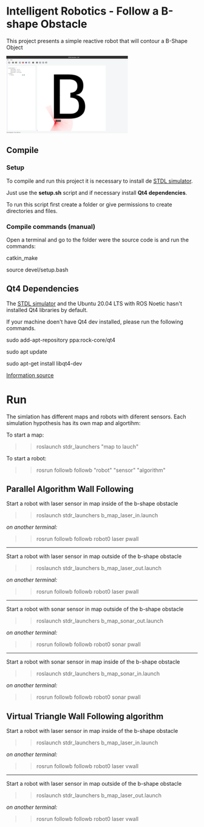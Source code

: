 # Intelligent Robotics - Follow a B-shape Obstacle

This project presents a simple reactive robot that will contour a B-Shape Object

![cover](./imgs/cover.png)


## Compile

### Setup

To compile and run this project it is necessary to install de [STDL simulator](http://wiki.ros.org/stdr_simulator). 

Just use the **setup.sh** script and if necessary install **Qt4 dependencies**. 

To run this script first create a folder or give permissions to create directories and files.

### Compile commands (manual)

Open a terminal and go to the folder were the source code is and run the commands:

catkin_make

source devel/setup.bash


## Qt4 Dependencies

The [STDL simulator](http://wiki.ros.org/stdr_simulator) and the Ubuntu 20.04 LTS with ROS Noetic hasn't installed Qt4 libraries by default.

If your machine doen't have Qt4 dev installed, please run the following commands.

sudo add-apt-repository ppa:rock-core/qt4

sudo apt update

sudo apt-get install libqt4-dev


[Information source](https://www-icode9-com.translate.goog/content-3-978636.html?_x_tr_sl=auto&_x_tr_tl=en&_x_tr_hl=pt-PT&_x_tr_pto=nui#google_vignette)

# Run 

The simlation has different maps and robots with diferent sensors. Each simulation hypothesis has its own map and algortihm:

To start a map: 

>> roslaunch stdr_launchers "map to lauch"


To start a robot:

>> rosrun followb followb "robot" "sensor" "algorithm"


## Parallel Algorithm Wall Following

Start a robot with laser sensor in map inside of the b-shape obstacle

>> roslaunch stdr_launchers b_map_laser_in.launch

*on another terminal:*

>> rosrun followb followb robot0 laser pwall

***

Start a robot with laser sensor in map outside of the b-shape obstacle

>> roslaunch stdr_launchers b_map_laser_out.launch

*on another terminal:*

>> rosrun followb followb robot0 laser pwall

***

Start a robot with sonar sensor in map outside of the b-shape obstacle

>> roslaunch stdr_launchers b_map_sonar_out.launch
 
*on another terminal:*

>> rosrun followb followb robot0 sonar pwall

***

Start a robot with sonar sensor in map inside of the b-shape obstacle

>> roslaunch stdr_launchers b_map_sonar_in.launch

*on another terminal:*

>> rosrun followb followb robot0 sonar pwall



## Virtual Triangle Wall Following algorithm

Start a robot with laser sensor in map inside of the b-shape obstacle

>> roslaunch stdr_launchers b_map_laser_in.launch

*on another terminal:* 

>> rosrun followb followb robot0 laser vwall


***

Start a robot with laser sensor in map outside of the b-shape obstacle

>> roslaunch stdr_launchers b_map_laser_out.launch

*on another terminal:*

>> rosrun followb followb robot0 laser vwall
